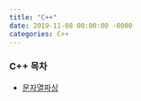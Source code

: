 ```yaml
---
title: "C++"
date: 2019-11-08 00:00:00 -0000
categories: C++
---
```


### C++ 목차

* [문자열파싱](2019-12-04-C++-parsing)